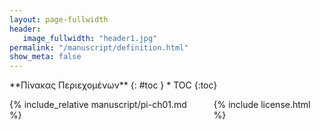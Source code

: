 ```yaml
---
layout: page-fullwidth
header:
   image_fullwidth: "header1.jpg"
permalink: "/manuscript/definition.html"
show_meta: false
---
```


<div class="row">
<div class="medium-4 medium-push-8 columns" markdown="1">
<div class="panel radius" markdown="1">
**Πίνακας Περιεχομένων**
{: #toc }
*  TOC
{:toc}
</div>
</div><!-- /.medium-4.columns -->

<div class="medium-8 medium-pull-4 columns" markdown="1">

{% include_relative manuscript/pi-ch01.md %}

{% include license.html %}

</div><!-- /.medium-8.columns -->
</div><!-- /.row -->
